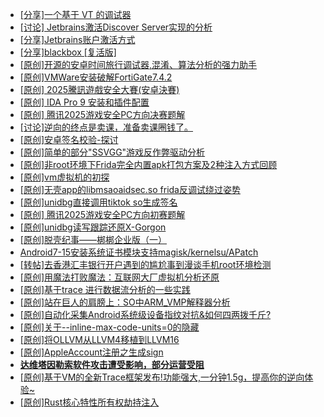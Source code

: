 + [[分享]一个基于 VT 的调试器](https://bbs.kanxue.com/thread-286110.htm)
+ [[讨论] Jetbrains激活Discover Server实现的分析](https://bbs.kanxue.com/thread-283941.htm)
+ [[分享]Jetbrains账户激活方式](https://bbs.kanxue.com/thread-284298.htm)
+ [[分享]blackbox [复活版]](https://bbs.kanxue.com/thread-286308.htm)
+ [[原创]开源的安卓时间旅行调试器,混淆、算法分析的强力助手](https://bbs.kanxue.com/thread-286457.htm)
+ [[原创]VMWare安装破解FortiGate7.4.2](https://bbs.kanxue.com/thread-284794.htm)
+ [[原创] 2025騰訊遊戲安全大賽(安卓決賽)](https://bbs.kanxue.com/thread-286465.htm)
+ [[原创] IDA Pro 9 安装和插件配置](https://bbs.kanxue.com/thread-285604.htm)
+ [[原创] 腾讯2025游戏安全PC方向决赛题解](https://bbs.kanxue.com/thread-286462.htm)
+ [[讨论]逆向的终点是卖课，准备卖课圈钱了。](https://bbs.kanxue.com/thread-286427.htm)
+ [[原创]安卓签名校验-探讨](https://bbs.kanxue.com/thread-285647.htm)
+ [[原创]简单的部分"SSVGG"游戏反作弊驱动分析](https://bbs.kanxue.com/thread-286409.htm)
+ [[原创]非root环境下Frida完全内置apk打包方案及2种注入方式回顾](https://bbs.kanxue.com/thread-284482.htm)
+ [[原创]vm虚拟机的初探](https://bbs.kanxue.com/thread-284883.htm)
+ [[原创]无壳app的libmsaoaidsec.so frida反调试绕过姿势](https://bbs.kanxue.com/thread-285811.htm)
+ [[原创]unidbg直接调用tiktok so生成签名](https://bbs.kanxue.com/thread-285623.htm)
+ [[原创] 腾讯2025游戏安全PC方向初赛题解](https://bbs.kanxue.com/thread-286277.htm)
+ [[原创]unidbg读写跟踪还原X-Gorgon](https://bbs.kanxue.com/thread-285586.htm)
+ [[原创]脱壳纪事——梆梆企业版（一）](https://bbs.kanxue.com/thread-280513.htm)
+ [Android7-15安装系统证书模块支持magisk/kernelsu/APatch](https://bbs.kanxue.com/thread-275433.htm)
+ [[转帖]去香港汇丰银行开户遇到的尴尬事到漫谈手机root环境检测](https://bbs.kanxue.com/thread-285754.htm)
+ [[原创]用魔法打败魔法：互联网大厂虚拟机分析还原](https://bbs.kanxue.com/thread-286441.htm)
+ [[原创]基于trace 进行数据流分析的一些实践](https://bbs.kanxue.com/thread-285243.htm)
+ [[原创]站在巨人的肩膀上：SO中ARM_VMP解释器分析](https://bbs.kanxue.com/thread-286451.htm)
+ [[原创]自动化采集Android系统级设备指纹对抗&如何四两拨千斤?](https://bbs.kanxue.com/thread-281889.htm)
+ [[原创]关于--inline-max-code-units=0的隐藏](https://bbs.kanxue.com/thread-286498.htm)
+ [[原创]将OLLVM从LLVM4移植到LLVM16](https://bbs.kanxue.com/thread-278451.htm)
+ [[原创]AppleAccount注册之生成sign](https://bbs.kanxue.com/thread-285959.htm)
+ [**达维塔因勒索软件攻击遭受影响，部分运营受阻**](https://bbs.kanxue.com/thread-286496.htm)
+ [[原创]基于VM的全新Trace框架发布!功能强大,一分钟1.5g，提高你的逆向体验~](https://bbs.kanxue.com/thread-285471.htm)
+ [[原创]Rust核心特性所有权劫持注入](https://bbs.kanxue.com/thread-286495.htm)

